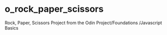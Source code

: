 # o_rock_paper_scissors
Rock, Paper, Scissors Project from the Odin Project/Foundations /Javascript Basics
